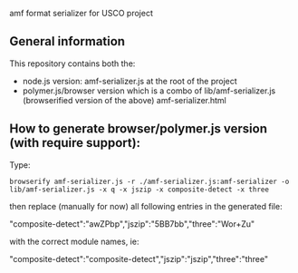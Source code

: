 amf format serializer for USCO project

General information
-------------------
This repository contains both the:
- node.js version:
amf-serializer.js at the root of the project
- polymer.js/browser version which is a combo of
lib/amf-serializer.js (browserified version of the above)
amf-serializer.html


How to generate browser/polymer.js version (with require support):
------------------------------------------------------------------
Type: 

    browserify amf-serializer.js -r ./amf-serializer.js:amf-serializer -o lib/amf-serializer.js -x q -x jszip -x composite-detect -x three

then replace (manually for now) all following entries in the generated file:

  "composite-detect":"awZPbp","jszip":"5BB7bb","three":"Wor+Zu"

with the correct module names, ie:

   "composite-detect":"composite-detect","jszip":"jszip","three":"three"



